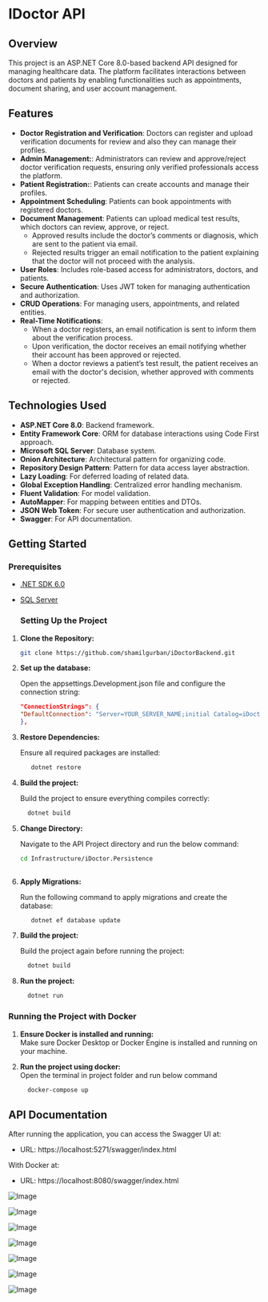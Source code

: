# IDoctor API

## Overview
This project is an ASP.NET Core 8.0-based backend API designed for managing healthcare data. 
The platform facilitates interactions between doctors and patients by enabling functionalities such as appointments, document sharing, and user account management.

## Features
- **Doctor Registration and Verification**: Doctors can register and upload verification documents for review and also they can manage their profiles.
- **Admin Management:**: Administrators can review and approve/reject doctor verification requests, ensuring only verified professionals access the platform.
- **Patient Registration:**: Patients can create accounts and manage their profiles.
- **Appointment Scheduling**: Patients can book appointments with registered doctors.
- **Document Management**: Patients can upload medical test results, which doctors can review, approve, or reject.
   - Approved results include the doctor’s comments or diagnosis, which are sent to the patient via email.
   - Rejected results trigger an email notification to the patient explaining that the doctor will not proceed with the analysis.
- **User Roles**: Includes role-based access for administrators, doctors, and patients.
- **Secure Authentication**: Uses JWT token for managing authentication and authorization.
- **CRUD Operations**:  For managing users, appointments, and related entities.
- **Real-Time Notifications**:
   - When a doctor registers, an email notification is sent to inform them about the verification process.
   - Upon verification, the doctor receives an email notifying whether their account has been approved or rejected.
   - When a doctor reviews a patient’s test result, the patient receives an email with the doctor's decision, whether approved with comments or rejected.


 ## Technologies Used
- **ASP.NET Core 8.0**: Backend framework.
- **Entity Framework Core**: ORM for database interactions using Code First approach.
- **Microsoft SQL Server**: Database system.
- **Onion Architecture**: Architectural pattern for organizing code.
- **Repository Design Pattern**: Pattern for data access layer abstraction.
- **Lazy Loading**: For deferred loading of related data.
- **Global Exception Handling**: Centralized error handling mechanism.
- **Fluent Validation**: For model validation.
- **AutoMapper**: For mapping between entities and DTOs.
- **JSON Web Token**: For secure user authentication and authorization.
- **Swagger**: For API documentation.

 ## Getting Started
 ### Prerequisites
- [.NET SDK 6.0](https://dotnet.microsoft.com/download/dotnet/8.0)
- [SQL Server](https://www.microsoft.com/en-us/sql-server/sql-server-downloads)

  ### Setting Up the Project

1. **Clone the Repository:**
   
   ```bash
   git clone https://github.com/shamilgurban/iDoctorBackend.git
   
2. **Set up the database:**
   
   Open the appsettings.Development.json file and configure the connection string:
   ```json
   "ConnectionStrings": {
   "DefaultConnection": "Server=YOUR_SERVER_NAME;initial Catalog=iDoctorDb;integrated Security=true; TrustServerCertificate=true;"
   },
   
3. **Restore Dependencies:**
   
   Ensure all required packages are installed:
   
   ```bash
      dotnet restore
   
4. **Build the project:**

   Build the project to ensure everything compiles correctly:
   
   ```bash
     dotnet build   
   
5. **Change Directory:**
   
   Navigate to the API Project directory and run the below command:
   ```bash
   cd Infrastructure/iDoctor.Persistence
     
6. **Apply Migrations:**
   
   Run the following command to apply migrations and create the database:
   
   ```bash
      dotnet ef database update

7. **Build the project:**

    Build the project again before running the project:
   
   ```bash
     dotnet build
   
8. **Run the project:**
   
   ```bash
     dotnet run

### Running the Project with Docker

1. **Ensure Docker is installed and running:**    
   Make sure Docker Desktop or Docker Engine is installed and running on your machine.

2. **Run the project using docker:**    
   Open the terminal in project folder and run below command

   ```bash
     docker-compose up


## API Documentation
After running the application, you can access the Swagger UI at:

- URL: https://localhost:5271/swagger/index.html

With Docker at:

- URL: https://localhost:8080/swagger/index.html

![Image](https://github.com/user-attachments/assets/093c6911-dce5-4cbe-a287-40cd2d1c2d55)

![Image](https://github.com/user-attachments/assets/cf30a382-8df6-465c-9690-9f691cda52df)

![Image](https://github.com/user-attachments/assets/cce6bdcb-73f1-49ec-b074-23179c4831d0)

![Image](https://github.com/user-attachments/assets/e2461a23-3b72-43ac-8c38-2d8c821756e1)

![Image](https://github.com/user-attachments/assets/4d1fdef6-c9c8-49ab-9166-54166698f42f)

![Image](https://github.com/user-attachments/assets/d44757fb-6732-498a-a4d0-e10e524debad)

![Image](https://github.com/user-attachments/assets/c8f9931b-da43-46fe-98ec-e8316e10774c)





